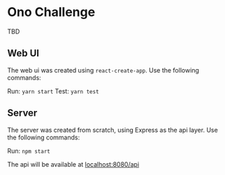 # Ono Challenge
TBD

## Web UI
The web ui was created using `react-create-app`. Use the following commands:

Run: `yarn start`
Test: `yarn test`

## Server
The server was created from scratch, using Express as the api layer. Use the following commands:

Run: `npm start`

The api will be available at [localhost:8080/api](http://localhost:8080/api)